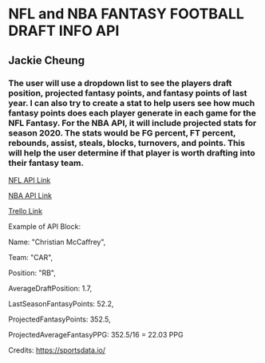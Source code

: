 # NFL and NBA FANTASY FOOTBALL DRAFT INFO API
## Jackie Cheung


### The user will use a dropdown list to see the players draft position, projected fantasy points, and fantasy points of last year. I can also try to create a stat to help users see how much fantasy points does each player generate in each game for the NFL Fantasy. For the NBA API, it will include projected stats for season 2020. The stats would be FG percent, FT percent, rebounds, assist, steals, blocks, turnovers, and points. This will help the user determine if that player is worth drafting into their fantasy team.

[NFL API Link](https://sportsdata.io/developers/api-documentation/nfl#/fantasy)

[NBA API Link](https://sportsdata.io/developers/api-documentation/nba#/fantasy)

[Trello Link](https://trello.com/b/hAaHL5x3/nfl-api-project)

Example of API Block:

Name: "Christian McCaffrey",

Team: "CAR",

Position: "RB",

AverageDraftPosition: 1.7,

LastSeasonFantasyPoints: 52.2,

ProjectedFantasyPoints: 352.5,

ProjectedAverageFantasyPPG: 352.5/16 = 22.03 PPG

Credits: https://sportsdata.io/